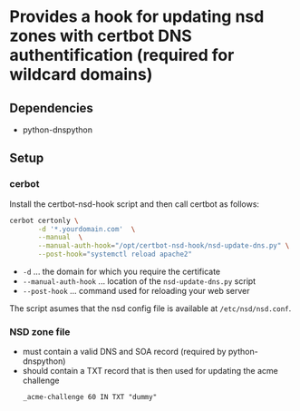 # Provides a hook for updating nsd zones with certbot DNS authentification (required for wildcard domains)

## Dependencies

- python-dnspython

## Setup

### cerbot

Install the certbot-nsd-hook script and then call certbot as follows:

```bash
cerbot certonly \
       -d '*.yourdomain.com'  \
       --manual  \
       --manual-auth-hook="/opt/certbot-nsd-hook/nsd-update-dns.py" \
       --post-hook="systemctl reload apache2"
``` 
- `-d` ... the domain for which you require the certificate
- `--manual-auth-hook` ... location of the `nsd-update-dns.py` script
- `--post-hook` ... command used for reloading your web server

The script asumes that the nsd config file is available at `/etc/nsd/nsd.conf`. 


### NSD zone file 

- must contain a valid DNS and SOA record (required by python-dnspython)
- should contain a TXT record that is then used for updating the acme challenge
  ```
  _acme-challenge 60 IN TXT "dummy"
  ``` 

